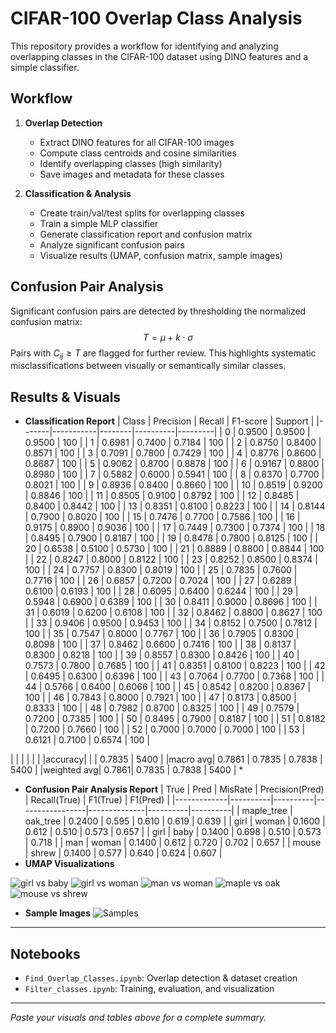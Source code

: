 

# CIFAR-100 Overlap Class Analysis

This repository provides a workflow for identifying and analyzing overlapping classes in the CIFAR-100 dataset using DINO features and a simple classifier.

## Workflow

1. **Overlap Detection**
   - Extract DINO features for all CIFAR-100 images
   - Compute class centroids and cosine similarities
   - Identify overlapping classes (high similarity)
   - Save images and metadata for these classes

2. **Classification & Analysis**
   - Create train/val/test splits for overlapping classes
   - Train a simple MLP classifier
   - Generate classification report and confusion matrix
   - Analyze significant confusion pairs
   - Visualize results (UMAP, confusion matrix, sample images)

## Confusion Pair Analysis

Significant confusion pairs are detected by thresholding the normalized confusion matrix:
$$T = \mu + k \cdot \sigma$$
Pairs with $C_{ij} \geq T$ are flagged for further review. This highlights systematic misclassifications between visually or semantically similar classes.

## Results & Visuals

- **Classification Report**
| Class | Precision | Recall | F1-score | Support |
|-------|-----------|--------|----------|---------|
| 0     | 0.9500    | 0.9500 | 0.9500   | 100     |
| 1     | 0.6981    | 0.7400 | 0.7184   | 100     |
| 2     | 0.8750    | 0.8400 | 0.8571   | 100     |
| 3     | 0.7091    | 0.7800 | 0.7429   | 100     |
| 4     | 0.8776    | 0.8600 | 0.8687   | 100     |
| 5     | 0.9062    | 0.8700 | 0.8878   | 100     |
| 6     | 0.9167    | 0.8800 | 0.8980   | 100     |
| 7     | 0.5882    | 0.6000 | 0.5941   | 100     |
| 8     | 0.8370    | 0.7700 | 0.8021   | 100     |
| 9     | 0.8936    | 0.8400 | 0.8660   | 100     |
| 10    | 0.8519    | 0.9200 | 0.8846   | 100     |
| 11    | 0.8505    | 0.9100 | 0.8792   | 100     |
| 12    | 0.8485    | 0.8400 | 0.8442   | 100     |
| 13    | 0.8351    | 0.8100 | 0.8223   | 100     |
| 14    | 0.8144    | 0.7900 | 0.8020   | 100     |
| 15    | 0.7476    | 0.7700 | 0.7586   | 100     |
| 16    | 0.9175    | 0.8900 | 0.9036   | 100     |
| 17    | 0.7449    | 0.7300 | 0.7374   | 100     |
| 18    | 0.8495    | 0.7900 | 0.8187   | 100     |
| 19    | 0.8478    | 0.7800 | 0.8125   | 100     |
| 20    | 0.6538    | 0.5100 | 0.5730   | 100     |
| 21    | 0.8889    | 0.8800 | 0.8844   | 100     |
| 22    | 0.8247    | 0.8000 | 0.8122   | 100     |
| 23    | 0.8252    | 0.8500 | 0.8374   | 100     |
| 24    | 0.7757    | 0.8300 | 0.8019   | 100     |
| 25    | 0.7835    | 0.7600 | 0.7716   | 100     |
| 26    | 0.6857    | 0.7200 | 0.7024   | 100     |
| 27    | 0.6289    | 0.6100 | 0.6193   | 100     |
| 28    | 0.6095    | 0.6400 | 0.6244   | 100     |
| 29    | 0.5948    | 0.6900 | 0.6389   | 100     |
| 30    | 0.8411    | 0.9000 | 0.8696   | 100     |
| 31    | 0.6019    | 0.6200 | 0.6108   | 100     |
| 32    | 0.8462    | 0.8800 | 0.8627   | 100     |
| 33    | 0.9406    | 0.9500 | 0.9453   | 100     |
| 34    | 0.8152    | 0.7500 | 0.7812   | 100     |
| 35    | 0.7547    | 0.8000 | 0.7767   | 100     |
| 36    | 0.7905    | 0.8300 | 0.8098   | 100     |
| 37    | 0.8462    | 0.6600 | 0.7416   | 100     |
| 38    | 0.8137    | 0.8300 | 0.8218   | 100     |
| 39    | 0.8557    | 0.8300 | 0.8426   | 100     |
| 40    | 0.7573    | 0.7800 | 0.7685   | 100     |
| 41    | 0.8351    | 0.8100 | 0.8223   | 100     |
| 42    | 0.6495    | 0.6300 | 0.6396   | 100     |
| 43    | 0.7064    | 0.7700 | 0.7368   | 100     |
| 44    | 0.5766    | 0.6400 | 0.6066   | 100     |
| 45    | 0.8542    | 0.8200 | 0.8367   | 100     |
| 46    | 0.7843    | 0.8000 | 0.7921   | 100     |
| 47    | 0.8173    | 0.8500 | 0.8333   | 100     |
| 48    | 0.7982    | 0.8700 | 0.8325   | 100     |
| 49    | 0.7579    | 0.7200 | 0.7385   | 100     |
| 50    | 0.8495    | 0.7900 | 0.8187   | 100     |
| 51    | 0.8182    | 0.7200 | 0.7660   | 100     |
| 52    | 0.7000    | 0.7000 | 0.7000   | 100     |
| 53    | 0.6121    | 0.7100 | 0.6574   | 100     |

|        |           |        |          |         |
|accuracy|           |        | 0.7835   | 5400    |
|macro avg| 0.7861   | 0.7835 | 0.7838   | 5400    |
|weighted avg| 0.7861| 0.7835 | 0.7838   | 5400    |
*
- **Confusion Pair Analysis Report**
| True        | Pred     | MisRate  | Precision(Pred) | Recall(True) | F1(True) | F1(Pred) |
|-------------|----------|----------|-----------------|--------------|----------|----------|
| maple_tree  | oak_tree | 0.2400   | 0.595           | 0.610        | 0.619    | 0.639    |
| girl        | woman    | 0.1600   | 0.612           | 0.510        | 0.573    | 0.657    |
| girl        | baby     | 0.1400   | 0.698           | 0.510        | 0.573    | 0.718    |
| man         | woman    | 0.1400   | 0.612           | 0.720        | 0.702    | 0.657    |
| mouse       | shrew    | 0.1400   | 0.577           | 0.640        | 0.624    | 0.607    |
- **UMAP Visualizations**

![girl vs baby](https://imgur.com/a/Fmrp7lR)
![girl vs woman](https://imgur.com/6UDne63)
![man vs woman](https://imgur.com/a/BCvo1g3)
![maple vs oak](https://imgur.com/a/eqwe-yLiPWzn)
![mouse vs shrew](https://imgur.com/a/xtN1x2T)


- **Sample Images**
    ![Samples](https://imgur.com/a/qkogqfZ)

---

## Notebooks

- `Find_Overlap_Classes.ipynb`: Overlap detection & dataset creation
- `Filter_classes.ipynb`: Training, evaluation, and visualization

---

*Paste your visuals and tables above for a complete summary.*
